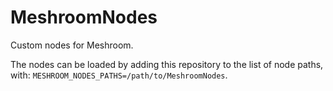 # MeshroomNodes
Custom nodes for Meshroom.

The nodes can be loaded by adding this repository to the list of node paths, with: `MESHROOM_NODES_PATHS=/path/to/MeshroomNodes`.
